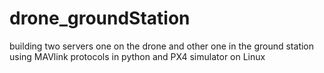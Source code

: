 # drone_groundStation
building two servers one on the drone and other one in the ground station using MAVlink protocols in python and PX4 simulator on Linux
